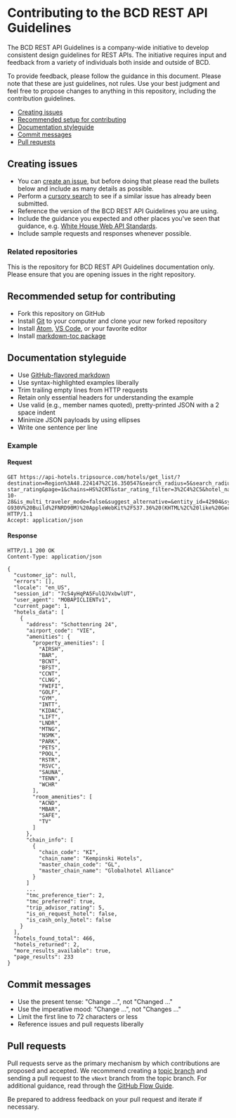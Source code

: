 # Contributing to the BCD REST API Guidelines
The BCD REST API Guidelines is a company-wide initiative to develop consistent design guidelines for REST APIs. The initiative requires input and feedback from a variety of individuals both inside and outside of BCD.

To provide feedback, please follow the guidance in this document. Please note that these are just guidelines, not rules. Use your best judgment and feel free to propose changes to anything in this repository, including the contribution guidelines.

- [Creating issues](#creating-issues)
- [Recommended setup for contributing](#recommended-setup-for-contributing)
- [Documentation styleguide](#documentation-styleguide)
- [Commit messages](#commit-messages)
- [Pull requests](#pull-requests)

## Creating issues
- You can [create an issue][new-issue], but before doing that please read the bullets below and include as many details as possible.
- Perform a [cursory search][issue-search] to see if a similar issue has already been submitted.
- Reference the version of the BCD REST API Guidelines you are using.
- Include the guidance you expected and other places you've seen that guidance, e.g. [White House Web API Standards][white-house-api-guidelines].
- Include sample requests and responses whenever possible.

### Related repositories
This is the repository for BCD REST API Guidelines documentation only. Please ensure that you are opening issues in the right repository.

## Recommended setup for contributing
- Fork this repository on GitHub
- Install [Git][git] to your computer and clone your new forked repository
- Install [Atom][atom], [VS Code][vscode], or your favorite editor
- Install [markdown-toc package][markdown-toc]

## Documentation styleguide
- Use [GitHub-flavored markdown][gfm]
- Use syntax-highlighted examples liberally
- Trim trailing empty lines from HTTP requests
- Retain only essential headers for understanding the example
- Use valid (e.g., member names quoted), pretty-printed JSON with a 2 space indent
- Minimize JSON payloads by using ellipses
- Write one sentence per line

### Example
#### Request

```http
GET https://api-hotels.tripsource.com/hotels/get_list/?destination=Region%3A48.224147%2C16.350547&search_radius=5&search_radius_unit=km&limit=5&order=-star_rating&page=1&chains=HS%2CRT&star_rating_filter=3%2C4%2C5&hotel_name_keyword=mozart&checkin=2018-10-28&is_multi_traveler_mode=false&suggest_alternative=&entity_id=42904&system=obt&api_key=testkey&customer_ip=192.168.31.116&locale=en_US&nonce=1543353502645&session_id=71IxqHT8mgMe5ohsZ25e5P&timestamp=1388774110&user_agent=Mozilla%2F5.0%20(Linux%3B%20Android%207.0%3B%20SM-G930V%20Build%2FNRD90M)%20AppleWebKit%2F537.36%20(KHTML%2C%20like%20Gecko)%20Chrome%2F59.0.3071.125%20Mobile%20Safari%2F537.36 HTTP/1.1
Accept: application/json
```

#### Response

```http
HTTP/1.1 200 OK
Content-Type: application/json

{
  "customer_ip": null,
  "errors": [],
  "locale": "en_US",
  "session_id": "7c54yHqPA5FulQJVxbwlUT",
  "user_agent": "MOBAPICLIENTv1",
  "current_page": 1,
  "hotels_data": [
    {
      "address": "Schottenring 24",
      "airport_code": "VIE",
      "amenities": {
        "property_amenities": [
          "AIRSH",
          "BAR",
          "BCNT",
          "BFST",
          "CCNT",
          "CLNG",
          "FWIFI",
          "GOLF",
          "GYM",
          "INTT",
          "KIDAC",
          "LIFT",
          "LNDR",
          "MTNG",
          "NSMK",
          "PARK",
          "PETS",
          "POOL",
          "RSTR",
          "RSVC",
          "SAUNA",
          "TENN",
          "WCHR"
        ],
        "room_amenities": [
          "ACND",
          "MBAR",
          "SAFE",
          "TV"
        ]
      },
      "chain_info": [
        {
          "chain_code": "KI",
          "chain_name": "Kempinski Hotels",
          "master_chain_code": "GL",
          "master_chain_name": "Globalhotel Alliance"
        }
      ]
      ...
      "tmc_preference_tier": 2,
      "tmc_preferred": true,
      "trip_advisor_rating": 5,
      "is_on_request_hotel": false,
      "is_cash_only_hotel": false
    }
  ],
  "hotels_found_total": 466,
  "hotels_returned": 2,
  "more_results_available": true,
  "page_results": 233
}
```

## Commit messages
- Use the present tense: "Change ...", not "Changed ..."
- Use the imperative mood: "Change ...", not "Changes ..."
- Limit the first line to 72 characters or less
- Reference issues and pull requests liberally

## Pull requests
Pull requests serve as the primary mechanism by which contributions are proposed and accepted. We recommend creating a [topic branch][topic-branch] and sending a pull request to the `vNext` branch from the topic branch. For additional guidance, read through the [GitHub Flow Guide][github-flow-guide].

Be prepared to address feedback on your pull request and iterate if necessary.

[new-issue]: https://github.com/chmarz/API-guidelines/issues/new
[issue-search]: https://github.com/chmarz/API-guidelines/issues
[white-house-api-guidelines]: https://github.com/WhiteHouse/api-standards/blob/master/README.md
[topic-branch]: http://www.git-scm.com/book/en/v2/Git-Branching-Branching-Workflows#Topic-Branches
[gfm]: https://guides.github.com/features/mastering-markdown/#GitHub-flavored-markdown
[github-flow-guide]: https://guides.github.com/introduction/flow/
[atom-beautify]: https://atom.io/packages/atom-beautify
[atom]: http://atom.io
[markdown-toc]: https://atom.io/packages/markdown-toc
[vscode]: https://code.visualstudio.com/
[git]: https://git-scm.com/
